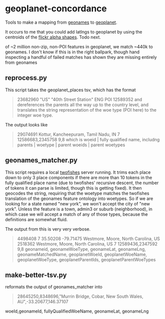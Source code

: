 geoplanet-concordance
=====================

Tools to make a mapping from [geonames](http://www.geonames.org) to [geoplanet](http://developer.yahoo.com/geo/geoplanet/data/).

It occurs to me that you could add latlngs to geoplanet by using the centroids of the [flickr alpha shapes](http://code.flickr.net/2012/10/24/2273/). Todo next.

of ~2 million non-zip, non-POI features in geoplanet, we match ~440k to geonames. I don't know if this is in the right ballpark, though hand inspecting a handful of failed matches has shown they are missing entirely from geonames

reprocess.py
-----------
This script takes the geoplanet_places tsv, which has the format
> 23682960  "US"  "40th Street Station" ENG POI 12589352
and dereferences the parents all the way up to the country level, and translates the string representation of the woe type (POI here) to the integer woe type.

The output looks like
> 29074691        Kottur, Kancheepuram, Tamil Nadu, IN    7       12586683,2345758        9,8
which is
woeid | fully qualified name, includng parents | woetype | parent woeids | parent woetypes

geonames_matcher.py
-------------------
This script requires a local [twofishes](https://github.com/foursquare/twofishes) server running. It trims each place down to only 3 place components if there are more than 10 tokens in the fully qualified place name (due to twofishes' recursive descent, the number of tokens it can parse is limited, though this is getting fixed). It then geocodes the string, requiring that the woetype matches the twofishes translation of the geonames feature ontology into woetypes. So if we are looking for a state named "new york", we won't accept the city of "new york". Unless the feature is a town, admin3 or suburb (neighborhood), in which case we will accept a match of any of those types, because the definitions are somewhat fluid.

The output from this is very very verbose.
> 4498408 7       35.50208        -79.71475       Westmore, Moore, North Carolina, US     2518362 Westmore, Moore, North Carolina, US     7       12589436,2347592        9,8
geonameid, geonameWoeType, geonameLat, geonameLng, geonameMatchedName, geoplanetWoeId, geoplanetWoeName, geoplanetWoeType, geoplanetParentIds, geoplanetParentWoeTypes

make-better-tsv.py
------------------
reformats the output of geonames_matcher into

> 28645250,8348696,"Murrin Bridge, Cobar, New South Wales, AU",-33.20677,146.37107

woeId,geonameId, fullyQualifiedWoeName, geonameLat, geonameLng
